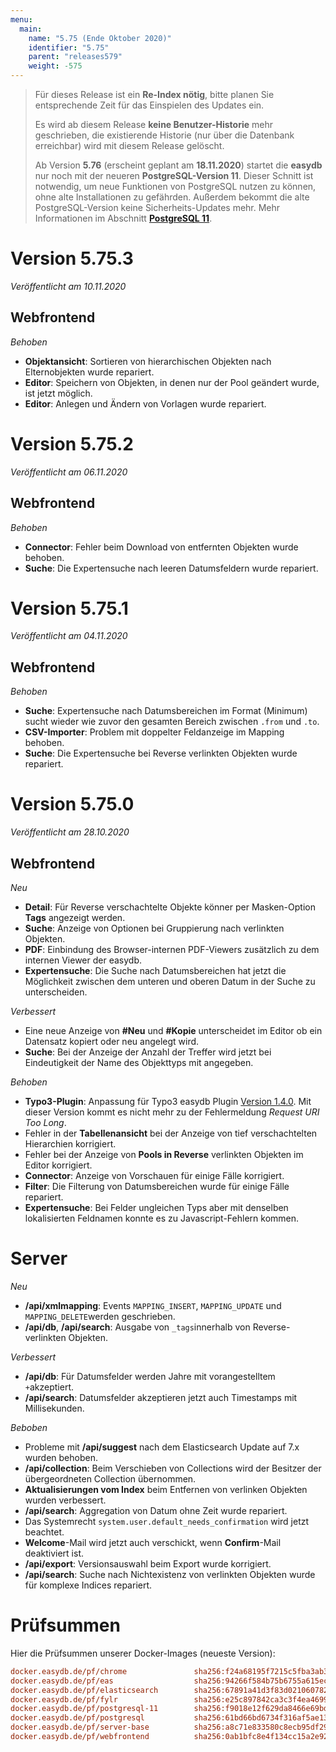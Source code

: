 ```yaml
---
menu:
  main:
    name: "5.75 (Ende Oktober 2020)"
    identifier: "5.75"
    parent: "releases579"
    weight: -575
---
```


> Für dieses Release ist ein **Re-Index nötig**, bitte planen Sie entsprechende Zeit für das Einspielen des Updates ein. 
>
> Es wird ab diesem Release **keine Benutzer-Historie** mehr geschrieben, die existierende Historie (nur über die Datenbank erreichbar) wird mit diesem Release gelöscht.
>
> Ab Version **5.76** (erscheint geplant am **18.11.2020**) startet die **easydb** nur noch mit der neueren **PostgreSQL-Version 11**. Dieser Schnitt ist notwendig, um neue Funktionen von PostgreSQL nutzen zu können, ohne alte Installationen zu gefährden. Außerdem bekommt die alte PostgreSQL-Version keine Sicherheits-Updates mehr. Mehr Informationen im Abschnitt **[PostgreSQL 11](../5.73#postgres-11)**.

# Version 5.75.3

*Veröffentlicht am 10.11.2020*

## Webfrontend

*Behoben*

* **Objektansicht**: Sortieren von hierarchischen Objekten nach Elternobjekten wurde repariert.
* **Editor**: Speichern von Objekten, in denen nur der Pool geändert wurde, ist jetzt möglich.
* **Editor**: Anlegen und Ändern von Vorlagen wurde repariert.

# Version 5.75.2

*Veröffentlicht am 06.11.2020*

## Webfrontend

*Behoben*

* **Connector**: Fehler beim Download von entfernten Objekten wurde behoben.
* **Suche**: Die Expertensuche nach leeren Datumsfeldern wurde repariert.

# Version 5.75.1

*Veröffentlicht am 04.11.2020*

## Webfrontend

*Behoben*

* **Suche**: Expertensuche nach Datumsbereichen im Format (Minimum) sucht wieder wie zuvor den gesamten Bereich zwischen `.from` und `.to`.
* **CSV-Importer**: Problem mit doppelter Feldanzeige im Mapping behoben.
* **Suche**: Die Expertensuche bei Reverse verlinkten Objekten wurde repariert.

# Version 5.75.0

*Veröffentlicht am 28.10.2020*

## Webfrontend

*Neu*

* **Detail**: Für Reverse verschachtelte Objekte könner per Masken-Option **Tags** angezeigt werden.
* **Suche**: Anzeige von Optionen bei Gruppierung nach verlinkten Objekten.
* **PDF**: Einbindung des Browser-internen PDF-Viewers zusätzlich zu dem internen Viewer der easydb.
* **Expertensuche**: Die Suche nach Datumsbereichen hat jetzt die Möglichkeit zwischen dem unteren und oberen Datum in der Suche zu unterscheiden.

*Verbessert*

* Eine neue Anzeige von **#Neu** und **#Kopie** unterscheidet im Editor ob ein Datensatz kopiert oder neu angelegt wird.
* **Suche**: Bei der Anzeige der Anzahl der Treffer wird jetzt bei Eindeutigkeit der Name des Objekttyps mit angegeben.

*Behoben*

* **Typo3-Plugin**: Anpassung für Typo3 easydb Plugin [Version 1.4.0](https://docs.typo3.org/p/easydb/typo3-integration/1.4/en-us/AdministratorManual/). Mit dieser Version kommt es nicht mehr zu der Fehlermeldung *Request URI Too Long*.
* Fehler in der **Tabellenansicht** bei der Anzeige von tief verschachtelten Hierarchien korrigiert.
* Fehler bei der Anzeige von **Pools in Reverse** verlinkten Objekten im Editor korrigiert.
* **Connector**: Anzeige von Vorschauen für einige Fälle korrigiert.
* **Filter**: Die Filterung von Datumsbereichen wurde für einige Fälle repariert.
* **Expertensuche**: Bei Felder ungleichen Typs aber mit denselben lokalisierten Feldnamen konnte es zu Javascript-Fehlern kommen.

# Server

*Neu*

* **/api/xmlmapping**: Events `MAPPING_INSERT`, `MAPPING_UPDATE` und `MAPPING_DELETE`werden geschrieben.
* **/api/db**, **/api/search**: Ausgabe von `_tags`innerhalb von Reverse-verlinkten Objekten.

*Verbessert*

* **/api/db**: Für Datumsfelder werden Jahre mit vorangestelltem `+`akzeptiert.
* **/api/search**: Datumsfelder akzeptieren jetzt auch Timestamps mit Millisekunden.

*Beboben*

* Probleme mit **/api/suggest** nach dem Elasticsearch Update auf 7.x wurden behoben.
* **/api/collection**: Beim Verschieben von Collections wird der Besitzer der übergeordneten Collection übernommen.
* **Aktualisierungen vom Index** beim Entfernen von verlinken Objekten wurden verbessert.
* **/api/search**: Aggregation von Datum ohne Zeit wurde repariert.
* Das Systemrecht `system.user.default_needs_confirmation` wird jetzt beachtet.
* **Welcome**-Mail wird jetzt auch verschickt, wenn **Confirm**-Mail deaktiviert ist.
* **/api/export**: Versionsauswahl beim Export wurde korrigiert.
* **/api/search**: Suche nach Nichtexistenz von verlinkten Objekten wurde für komplexe Indices repariert.

# Prüfsummen

Hier die Prüfsummen unserer Docker-Images (neueste Version):

```ini
docker.easydb.de/pf/chrome               sha256:f24a68195f7215c5fba3ab3d0dca910ead74cc6659a5b2b3cdf8fe912d8d10e2
docker.easydb.de/pf/eas                  sha256:94266f584b75b6755a615ecb0141626c00265d7419747e883b7ab80878d715dc
docker.easydb.de/pf/elasticsearch        sha256:67891a41d3f83d0210607826957fc3f0469ab276b113fd49fd9911a28da451ab
docker.easydb.de/pf/fylr                 sha256:e25c897842ca3c3f4ea4699729655bd5b8aa2f5314d87b27c9e1c8520ffcf4b0
docker.easydb.de/pf/postgresql-11        sha256:f9018e12f629da8466e69bdf9ea01b17b1a73413b297ddf600bff7c5f8ad6b7e
docker.easydb.de/pf/postgresql           sha256:61bd66bd6734f316af5ae139946b83d085ebe1a310450805d5456201692f5fed
docker.easydb.de/pf/server-base          sha256:a8c71e833580c8ecb95df29fa2a55b2da82c3a6875711839beccc0fd97be1af4
docker.easydb.de/pf/webfrontend          sha256:0ab1bfc8e4f134cc15a2e92f3ef20e0a5facf0ba5ef5d114bd55b33e30396e42
```

